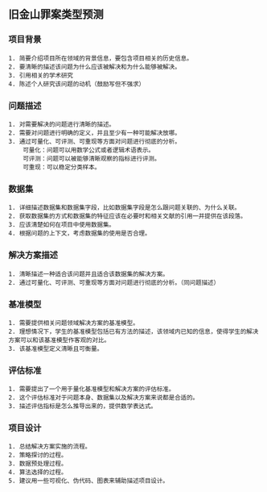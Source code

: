 ## 旧金山罪案类型预测

### 项目背景 
```
1. 简要介绍项目所在领域的背景信息，要包含项目相关的历史信息。
2. 要清晰的描述该问题为什么应该被解决和为什么能够被解决。
3. 引用相关的学术研究
4. 陈述个人研究该问题的动机（鼓励写但不强求）
```

### 问题描述
```
1. 对需要解决的问题进行清晰的描述。
2. 需要对问题进行明确的定义，并且至少有一种可能解决放哪。
3. 通过可量化、可评测、可重现等方面对问题进行彻底的分析。
    可量化：问题可以用数学公式或者逻辑术语表示。
    可评测：问题可以被能够清晰观察的指标进行评测。
    可重现：可以稳定分类样本。
```

### 数据集
```
1. 详细描述数据集和数据集字段，比如数据集字段是怎么跟问题关联的、为什么关联。
2. 获取数据集的方式和数据集的特征应该在必要时和相关文献的引用一并提供在该段落。
3. 应该清楚如何在项目中使用数据集。
4. 根据问题的上下文，考虑数据集的使用是否合理。
```

### 解决方案描述
```
1. 清晰描述一种适合该问题并且适合该数据集的解决方案。
2. 通过可量化、可评测、可重现等方面对问题进行彻底的分析。（同问题描述）
```

### 基准模型
```
1. 需要提供相关问题领域解决方案的基准模型。
2. 理想情况下，学生的基准模型包括已有方法的描述，该领域内已知的信息，使得学生的解决方案可以和该基准模型作客观的对比。
3. 该基准模型定义清晰且可衡量。
```

### 评估标准
```
1. 需要提出了一个用于量化基准模型和解决方案的评估标准。
2. 这个评估标准对于问题本身、数据集以及解决方案来说都是合适的。
3. 描述评估指标是怎么推导出来的，提供数学表达式。
```

### 项目设计
```
1. 总结解决方案实施的流程。
2. 策略探讨的过程。
3. 数据预处理过程。
4. 算法选择的过程。
5. 建议用一些可视化、伪代码、图表来辅助描述项目设计。
```
